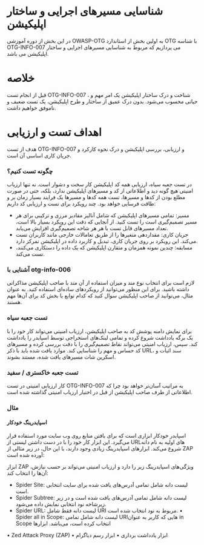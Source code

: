 # شناسایی مسیرهای اجرایی و ساختار اپلیکیشن

در این بخش از دوره آموزشی OWASP-OTG به اولین بخش از استاندارد OTG با شناسه OTG-INFO-007 می پردازیم که مربوط به شناسایی مسیرهای اجرایی و ساختار اپلیکیشن می باشد.

# خلاصه

قبل از انجام تست OTG-INFO-007 ، شناخت و درک ساختار اپلیکیشن یک امر مهم و حیاتی محسوب می‌شود. بدون درک عمیق از ساختار و طرح اپلیکیشن، یک تست ضعیف و ناموفق خواهیم داشت.
# اهداف تست و ارزیابی

هدف از تست OTG-INFO-007 و ارزیابی، بررسی اپلیکیشن و درک نحوه کارکرد و جریان کاری اساسی آن است.

### چگونه تست کنیم؟

در تست جعبه سیاه، ارزیابی همه کد اپلیکیشن کار سخت و دشوار است. نه تنها ارزیاب امنیتی هیچ گونه دید و اطلاعاتی از کد و مسیرهای اپلیکیشن ندارد، بلکه، حتی در صورت مطلع بودن از کدها و مسیرها، تست همه کدها و مسیرها یک فرایند بسیار زمان بر و طاقت فرسایی خواهد بود. چند رویکرد برای تست و ارزیابی کد داریم:

* مسیر: تمامی مسیرهای اپلیکیشن که شامل آنالیز مقادیر مرزی و ترکیبی برای هر مسیر تصمیم‌گیری است را تست کنید. از آنجایی که دقت این رویکرد بسیار بالا است، تعداد مسیرهای قابل تست با هر هر شاخه تصمیم‌گیری افزایش می‌یابد.
* جریان کاری: مقداردهی متغیرها را از طریق تعامالات خارجی مانند کاربران تست می‌کند. این رویکرد بر روی جریان کاری، تبدیل و کاربرد داده در اپلیکیشن تمرکز دارد.
* مسابقه: چندین نمونه همزمان و متقارن اپلیکیشن که یک داده را دستکاری می‌کنند، تست می‌کند.

### آشنایی با otg-info-006

لازم است برای انتخاب نوع متد و میزان استفاده از آن متد با صاحب اپلیکیشن مذاکراتی داشته باشید. برای این منظور می‌توانید از رویکردهای ساده‌ای استفاده کنید. به عنوان مثال، می‌توانید از صاحب اپلیکیشن سوال کنید که کدام توابع یا بخش کد برای آن‌ها مهم هستند.
### تست جعبه سیاه

برای نمایش دامنه پوشش کد به صاحب اپلیکیشن، ارزیاب امنیتی می‌تواند کار خود را با یک برگه یادداشت شروع کرده و تمامی لینک‌های استخراجی توسط اسپایدر را یادداشت کند. سپس، ارزیاب امنیتی می‌تواند نقاط تصمیم‌گیری را با دقت بررسی کرده و مسیرهای کد حساس و مهم را شناسایی کند. موارد یافت شده باید با ذکر URL، سند اثبات و اسکرین شات مسیرهای یافت‌ شده، مستند بشوند.
### تست جعبه خاکستری / سفید

کار ارزیابی امنیتی در تست OTG-INFO-007 به مراتیب آسان‌تر خواهد بود چرا که اطلاعاتی از طرف صاحب اپلیکیشن از قبل در اختیار ارزیاب امنیتی گذاشته شده است.

### مثال

#### اسپایدرینگ خودکار

اسپایدر خودکار ابزاری است که برای یافتن منابع روی وب سایت مورد استفاده قرار می‌گیرد. این ابزار کار خود را با در دست داشتن لیستی از URLهای اولیه به نام دانه شروع می‌کند. ابزارهای اسپایدرینگ زیادی وجود دارند، با این حال، در زیر مثالی از ZAP آورده شده است:

ابزار ZAP ویژگی‌های اسپایدرینگ زیر را دارد و ارزیاب امنیتی می‌تواند بر حسب نیازش، آن‌ها را انتخاب کند:

* Spider Site: لیست دانه شامل تمامی آدرس‌های یافت شده برای سایت انتخابی است.
* Spider Subtree: لیست دانه شامل تمامی آدرس‌های یافت شده است و در زیر زیرشاخه نود انتخابی نمایش داده می‌شود.
* Spider URL: لیست دانه فقط شامل URI مربوط به نود انتخاب شده است.
• Spider all in Scope: لیست دانه شامل تمامی URIهایی که کاربر به عنوان in Scope انتخاب کرده است، می‌باشد.
ابزارها

• Zed Attack Proxy (ZAP)
• ابزار یادداشت برداری
• ابزار رسم دیاگرام
